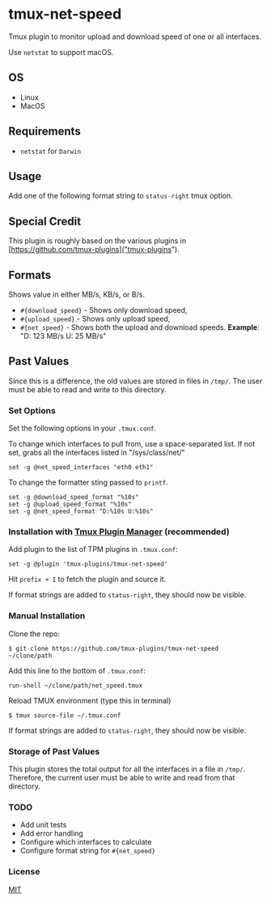 # tmux-net-speed

Tmux plugin to monitor upload and download speed of one or all interfaces.

Use `netstat` to support macOS.

## OS

- Linux
- MacOS

## Requirements

- `netstat` for `Darwin`

## Usage

Add one of the following format string to `status-right` tmux option.

## Special Credit

This plugin is roughly based on the various plugins in [https://github.com/tmux-plugins]("tmux-plugins").

## Formats

Shows value in either MB/s, KB/s, or B/s.

- `#{download_speed}` - Shows only download speed,
- `#{upload_speed}` - Shows only upload speed,
- `#{net_speed}` - Shows both the upload and download speeds.
  **Example**: "D: 123 MB/s U: 25 MB/s"

## Past Values

Since this is a difference, the old values are stored in files in `/tmp/`. The user must be able to
read and write to this directory.

### Set Options

Set the following options in your `.tmux.conf`.

To change which interfaces to pull from, use a space-separated list. If not set,
grabs all the interfaces listed in "/sys/class/net/"

```
set -g @net_speed_interfaces "eth0 eth1"
```

To change the formatter sting passed to `printf`.

```
set -g @download_speed_format "%10s"
set -g @upload_speed_format "%10s"
set -g @net_speed_format "D:%10s U:%10s"
```

### Installation with [Tmux Plugin Manager](https://github.com/tmux-plugins/tpm) (recommended)

Add plugin to the list of TPM plugins in `.tmux.conf`:

    set -g @plugin 'tmux-plugins/tmux-net-speed'

Hit `prefix + I` to fetch the plugin and source it.

If format strings are added to `status-right`, they should now be visible.

### Manual Installation

Clone the repo:

    $ git clone https://github.com/tmux-plugins/tmux-net-speed ~/clone/path

Add this line to the bottom of `.tmux.conf`:

    run-shell ~/clone/path/net_speed.tmux

Reload TMUX environment (type this in terminal)

    $ tmux source-file ~/.tmux.conf

If format strings are added to `status-right`, they should now be visible.

### Storage of Past Values

This plugin stores the total output for all the interfaces in a file in `/tmp/`. Therefore, the current user must be able to write and read from that directory.

### TODO

- Add unit tests
- Add error handling
- Configure which interfaces to calculate
- Configure format string for `#{net_speed}`

### License

[MIT](LICENSE)
